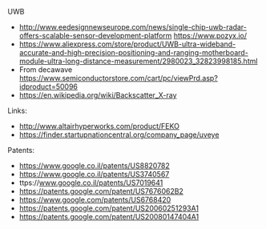 

UWB

*  http://www.eedesignnewseurope.com/news/single-chip-uwb-radar-offers-scalable-sensor-development-platform https://www.pozyx.io/
*  https://www.aliexpress.com/store/product/UWB-ultra-wideband-accurate-and-high-precision-positioning-and-ranging-motherboard-module-ultra-long-distance-measurement/2980023_32823998185.html
*  From decawave https://www.semiconductorstore.com/cart/pc/viewPrd.asp?idproduct=50096
*  https://en.wikipedia.org/wiki/Backscatter_X-ray

Links:

* http://www.altairhyperworks.com/product/FEKO
* https://finder.startupnationcentral.org/company_page/uveye


Patents:

* https://www.google.co.il/patents/US8820782
* https://www.google.co.il/patents/US3740567
* ttps://www.google.co.il/patents/US7019641
* https://patents.google.com/patent/US7676062B2
* https://www.google.com/patents/US6768420
* https://patents.google.com/patent/US20060251293A1
* https://patents.google.com/patent/US20080147404A1

